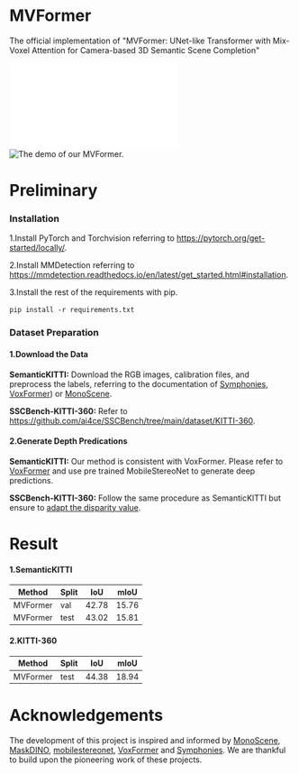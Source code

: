 # MVFormer
The official implementation of "MVFormer: UNet-like Transformer with Mix-Voxel Attention for Camera-based 3D Semantic Scene Completion"

![The architecture of our MVFOrmer.](./assets/arch.pdf)
![The demo of our MVFormer.](./assets/demo.gif)

# Preliminary
### Installation
1.Install PyTorch and Torchvision referring to https://pytorch.org/get-started/locally/.

2.Install MMDetection referring to https://mmdetection.readthedocs.io/en/latest/get_started.html#installation.

3.Install the rest of the requirements with pip.

    pip install -r requirements.txt

### Dataset Preparation
#### 1.Download the Data
**SemanticKITTI:** Download the RGB images, calibration files, and preprocess the labels, referring to the documentation of [Symphonies](https://github.com/hustvl/Symphonies), [VoxFormer](https://github.com/NVlabs/VoxFormer)) or [MonoScene](https://github.com/astra-vision/MonoScene).

**SSCBench-KITTI-360:** Refer to https://github.com/ai4ce/SSCBench/tree/main/dataset/KITTI-360.

#### 2.Generate Depth Predications
**SemanticKITTI:** Our method is consistent with VoxFormer. Please refer to [VoxFormer](https://github.com/NVlabs/VoxFormer/tree/main/preprocess#3-image-to-depth) and use pre trained MobileStereoNet to generate deep predictions.

**SSCBench-KITTI-360:** Follow the same procedure as SemanticKITTI but ensure to [adapt the disparity value](https://github.com/ai4ce/SSCBench/issues/8#issuecomment-1674607576).

# Result
#### 1.SemanticKITTI
|Method|Split|IoU|mIoU|
|------|-----|---|----|
|MVFormer|val|42.78|15.76|
|MVFormer|test|43.02|15.81|

#### 2.KITTI-360
|Method|Split|IoU|mIoU|
|------|-----|---|----|
|MVFormer|test|44.38|18.94|


# Acknowledgements
The development of this project is inspired and informed by [MonoScene](https://github.com/astra-vision/MonoScene), [MaskDINO](https://github.com/IDEA-Research/MaskDINO), [mobilestereonet](https://github.com/cogsys-tuebingen/mobilestereonet), [VoxFormer](https://github.com/NVlabs/VoxFormer) and [Symphonies](https://github.com/NVlabs/VoxFormer). We are thankful to build upon the pioneering work of these projects.
